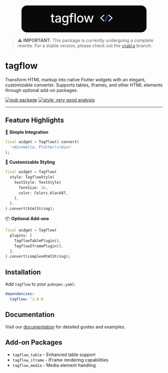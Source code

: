 <p align="center">
  <picture>
    <source media="(prefers-color-scheme: dark)" srcset="assets/dark/logo.svg">
    <source media="(prefers-color-scheme: light)" srcset="assets/light/logo.svg">
    <img alt="tagflow" src="assets/dark/logo.svg" width="400">
  </picture>
</p>

> ⚠️ **IMPORTANT**: This package is currently undergoing a complete rewrite. For a stable version, please check out the [`stable`](https://github.com/devaryakjha/tagflow/tree/stable) branch.

# tagflow

Transform HTML markup into native Flutter widgets with an elegant, customizable converter. Supports tables, iframes, and other HTML elements through optional add-on packages.

[![pub package](https://img.shields.io/pub/v/tagflow.svg)](https://pub.dev/packages/tagflow)
[![style: very good analysis](https://img.shields.io/badge/style-very_good_analysis-B22C89.svg)](https://pub.dev/packages/very_good_analysis)

---

## Feature Highlights

🚀 **Simple Integration**

```dart
final widget = Tagflow().convert(
  '<div>Hello, Flutter!</div>'
);
```

🎨 **Customizable Styling**

```dart
final widget = Tagflow(
  style: TagflowStyle(
    textStyle: TextStyle(
      fontSize: 16,
      color: Colors.black87,
    ),
  ),
).convert(htmlString);
```

📦 **Optional Add-ons**

```dart
final widget = Tagflow(
  plugins: [
    TagflowTablePlugin(),
    TagflowIframePlugin(),
  ],
).convert(complexHtmlString);
```

## Installation

Add `tagflow` to your `pubspec.yaml`:

```yaml
dependencies:
  tagflow: ^1.0.0
```

## Documentation

Visit our [documentation](https://docs.tagflow.dev) for detailed guides and examples.

## Add-on Packages

- `tagflow_table` - Enhanced table support
- `tagflow_iframe` - IFrame rendering capabilities
- `tagflow_media` - Media element handling
